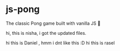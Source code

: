 # js-pong

The classic Pong game built with vanilla JS 🏓

hi, this is nisha, i got the updated files.

hi this is Daniel , hmm i dnt like this :D
hi this is rasel
